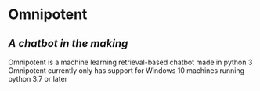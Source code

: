 # Omnipotent
*A chatbot in the making*
---------------------------
Omnipotent is a machine learning retrieval-based chatbot made in python 3
Omnipotent currently only has support for Windows 10 machines running python 3.7 or later
